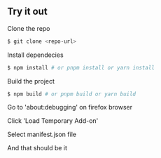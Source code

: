 ## Try it out

Clone the repo

```bash
$ git clone <repo-url>
```

Install dependecies

```bash
$ npm install # or pnpm install or yarn install
```

Build the project

```bash
$ npm build # or pnpm build or yarn build
```

Go to 'about:debugging' on firefox browser

Click 'Load Temporary Add-on'

Select manifest.json file

And that should be it
